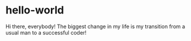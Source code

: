 # hello-world

Hi there, everybody!
The biggest change in my life is my transition from a usual man to a successful coder!
